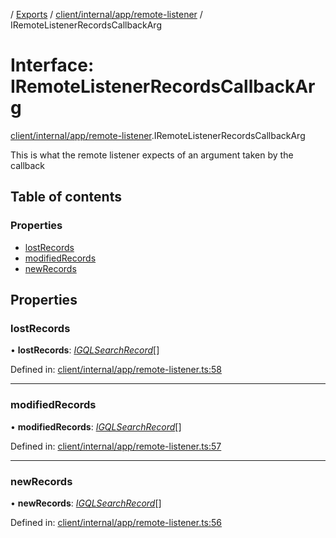 [](../README.md) / [Exports](../modules.md) / [client/internal/app/remote-listener](../modules/client_internal_app_remote_listener.md) / IRemoteListenerRecordsCallbackArg

# Interface: IRemoteListenerRecordsCallbackArg

[client/internal/app/remote-listener](../modules/client_internal_app_remote_listener.md).IRemoteListenerRecordsCallbackArg

This is what the remote listener expects of an argument taken
by the callback

## Table of contents

### Properties

- [lostRecords](client_internal_app_remote_listener.iremotelistenerrecordscallbackarg.md#lostrecords)
- [modifiedRecords](client_internal_app_remote_listener.iremotelistenerrecordscallbackarg.md#modifiedrecords)
- [newRecords](client_internal_app_remote_listener.iremotelistenerrecordscallbackarg.md#newrecords)

## Properties

### lostRecords

• **lostRecords**: [*IGQLSearchRecord*](gql_querier.igqlsearchrecord.md)[]

Defined in: [client/internal/app/remote-listener.ts:58](https://github.com/onzag/itemize/blob/5fcde7cf/client/internal/app/remote-listener.ts#L58)

___

### modifiedRecords

• **modifiedRecords**: [*IGQLSearchRecord*](gql_querier.igqlsearchrecord.md)[]

Defined in: [client/internal/app/remote-listener.ts:57](https://github.com/onzag/itemize/blob/5fcde7cf/client/internal/app/remote-listener.ts#L57)

___

### newRecords

• **newRecords**: [*IGQLSearchRecord*](gql_querier.igqlsearchrecord.md)[]

Defined in: [client/internal/app/remote-listener.ts:56](https://github.com/onzag/itemize/blob/5fcde7cf/client/internal/app/remote-listener.ts#L56)
